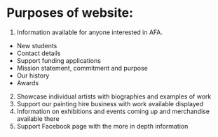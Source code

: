 # Purposes of website:

1. Information available for anyone interested in AFA.
  - New students
  - Contact details 
  - Support funding applications 
  - Mission statement, commitment and purpose 
  - Our history 
  - Awards
2. Showcase individual artists with biographies and examples of work
3. Support our painting hire business with work available displayed
4. Information on exhibitions and events coming up and merchandise available there
5. Support Facebook page with the more in depth information
